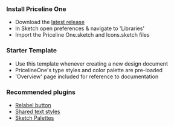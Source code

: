 ### Install Priceline One
+ Download the [latest release](https://github.com/pricelinelabs/design-system-sketch/releases)
+ In Sketch open preferences & navigate to 'Libraries'
+ Import the Priceline One.sketch and Icons.sketch files

### Starter Template
+ Use this template whenever creating a new design document
+ PricelineOne's type styles and color palette are pre-loaded
+ 'Overview' page included for reference to documentation

### Recommended plugins
+ [Relabel button](https://github.com/kenmoore/sketch-relabel-button)
+ [Shared text styles](https://github.com/nilshoenson/shared-text-styles)
+ [Sketch Palettes](https://github.com/andrewfiorillo/sketch-palettes)
